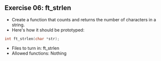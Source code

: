 ## Exercise 06: ft_strlen
+ Create a function that counts and returns the number of characters in a string.
+ Here's how it should be prototyped:
```C
int	ft_strlen(char *str);
```
+ Files to turn in: ft_strlen
+ Allowed functions: Nothing

